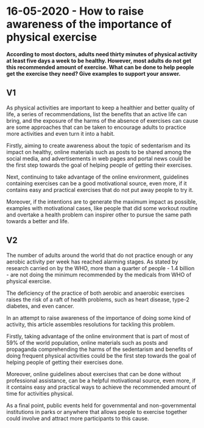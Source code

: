 
# 16-05-2020 - How to raise awareness of the importance of physical exercise

**According to most doctors, adults need thirty minutes of physical activity at least five days a week to be healthy. However, most adults do not get this recommended amount of exercise. What can be done to help people get the exercise they need? Give examples to support your answer.**

## V1

As physical activities are important to keep a healthier and better quality of life, a series of recommendations, list the benefits that an active life can bring, and the exposure of the harms of the absence of exercises can cause are some approaches that can be taken to encourage adults to practice more activities and even turn it into a habit.

Firstly, aiming to create awareness about the topic of sedentarism and its impact on healthy, online materials such as posts to be shared among the social media, and advertisements in web pages and portal news could be the first step towards the goal of helping people of getting their exercises.

Next, continuing to take advantage of the online environment, guidelines containing exercises can be a good motivational source, even more, if it contains easy and practical exercises that do not put away people to try it.

Moreover, if the intentions are to generate the maximum impact as possible, examples with motivational cases, like people that did some workout routine and overtake a health problem can inspirer other to pursue the same path towards a better and life.


## V2

The number of adults around the world that do not practice enough or any aerobic activity per week has reached alarming stages. As stated by research carried on by the WHO, more than a quarter of people - 1.4 billion - are not doing the minimum recommended by the medicals from WHO of physical exercise.

The deficiency of the practice of both aerobic and anaerobic exercises raises the risk of a raft of health problems, such as heart disease, type-2 diabetes, and even cancer.

In an attempt to raise awareness of the importance of doing some kind of activity, this article assembles resolutions for tackling this problem.

Firstly, taking advantage of the online environment that is part of most of 59% of the world population, online materials such as posts and propaganda comprehending the harms of the sedentarism and benefits of doing frequent physical activities could be the first step towards the goal of helping people of getting their exercises done.

Moreover, online guidelines about exercises that can be done without professional assistance, can be a helpful motivational source, even more, if it contains easy and practical ways to achieve the recommended amount of time for activities physical.

As a final point, public events held for governmental and non-governmental institutions in parks or anywhere that allows people to exercise together could involve and attract more participants to this cause.
